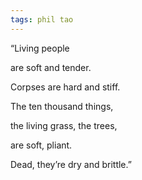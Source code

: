 ```yaml
---
tags: phil tao
---
```


“Living people

are soft and tender.

Corpses are hard and stiff.

The ten thousand things,

the living grass, the trees,

are soft, pliant.

Dead, they’re dry and brittle.”